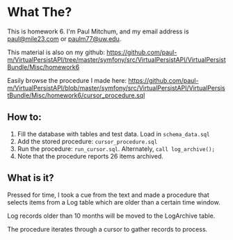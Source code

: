 What The?
=======

This is homework 6. I'm Paul Mitchum, and my email address is paul@mile23.com or paulm77@uw.edu.

This material is also on my github: https://github.com/paul-m/VirtualPersistAPI/tree/master/symfony/src/VirtualPersistAPI/VirtualPersistBundle/Misc/homework6

Easily browse the procedure I made here: https://github.com/paul-m/VirtualPersistAPI/blob/master/symfony/src/VirtualPersistAPI/VirtualPersistBundle/Misc/homework6/cursor_procedure.sql

How to:
-------

1. Fill the database with tables and test data. Load in `schema_data.sql`
2. Add the stored procedure: `cursor_procedure.sql`
3. Run the procedure: `run_cursor.sql`. Alternately, `call log_archive();`
4. Note that the procedure reports 26 items archived.

What is it?
-----------

Pressed for time, I took a cue from the text and made a procedure that selects items from a Log table which are older than a certain time window.

Log records older than 10 months will be moved to the LogArchive table.

The procedure iterates through a cursor to gather records to process.
